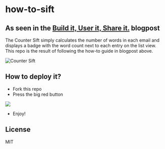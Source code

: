 # how-to-sift
## As seen in the [Build it, User it, Share it.](https://medium.com/@chrisvo/build-it-use-it-share-it-c6fd7936ba4f#.iqcpftei1) blogpost


The Counter Sift simply calculates the number of words in each email and displays a badge with the word count next to each entry on the list view. This repo is the result of following the how-to guide in blogpost above.


![Counter Sift](https://s3-eu-west-1.amazonaws.com/redsift-static/blog/how-to-sift/money_shot.png)

## How to deploy it?

- Fork this repo
- Press the big red button

[<img src="http://static.redsift.io/assets/icons/run.svg">](https://dashboard.redsift.cloud/workshop)

- Enjoy!

## License

MIT
